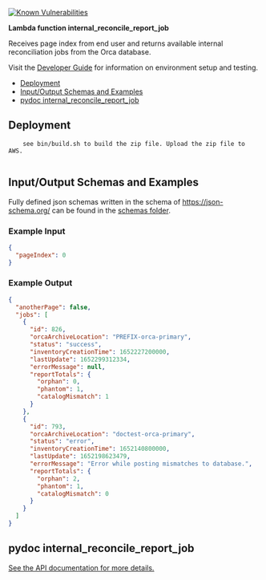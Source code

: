 [![Known Vulnerabilities](https://snyk.io/test/github/nasa/cumulus-orca/badge.svg?targetFile=tasks/internal_reconcile_report_job/requirements.txt)](https://snyk.io/test/github/nasa/cumulus-orca?targetFile=tasks/internal_reconcile_report_job/requirements.txt)

**Lambda function internal_reconcile_report_job**

Receives page index from end user and returns available internal reconciliation jobs from the Orca database.

Visit the [Developer Guide](https://nasa.github.io/cumulus-orca/docs/developer/development-guide/code/contrib-code-intro) for information on environment setup and testing.

- [Deployment](#deployment)
- [Input/Output Schemas and Examples](#input-output-schemas)
- [pydoc internal_reconcile_report_job](#pydoc)

<a name="deployment"></a>
## Deployment
```
    see bin/build.sh to build the zip file. Upload the zip file to AWS.
    
```
<a name="input-output-schemas"></a>
## Input/Output Schemas and Examples
Fully defined json schemas written in the schema of https://json-schema.org/ can be found in the [schemas folder](schemas).

### Example Input
```json
{
  "pageIndex": 0
}
```
### Example Output
```json
{
  "anotherPage": false,
  "jobs": [
    {
      "id": 826,
      "orcaArchiveLocation": "PREFIX-orca-primary",
      "status": "success",
      "inventoryCreationTime": 1652227200000,
      "lastUpdate": 1652299312334,
      "errorMessage": null,
      "reportTotals": {
        "orphan": 0,
        "phantom": 1,
        "catalogMismatch": 1
      }
    },
    {
      "id": 793,
      "orcaArchiveLocation": "doctest-orca-primary",
      "status": "error",
      "inventoryCreationTime": 1652140800000,
      "lastUpdate": 1652198623479,
      "errorMessage": "Error while posting mismatches to database.",
      "reportTotals": {
        "orphan": 2,
        "phantom": 1,
        "catalogMismatch": 0
      }
    }
  ]
}
```
<a name="pydoc"></a>
## pydoc internal_reconcile_report_job
[See the API documentation for more details.](API.md)